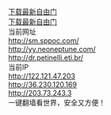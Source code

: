 <a href="https://git.io/fgp" target="_blank" title="下载最新自由门">下载最新自由门</a></br>
<a href="https://git.io/fgma" target="_blank" title="下载自由门安卓版">下载最新自由门</a></br>
当前网址</br>
http://sm.sppoc.com/</br>
http://yy.neoneptune.com/</br>
http://dr.petinelli.eti.br/</br>
当前IP</br>
http://122.121.47.203</br>
http://36.230.120.169</br>
http://203.73.243.3</br>
一键翻墙看世界，安全又方便！

